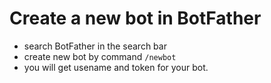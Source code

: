 # Create a new bot in BotFather
- search BotFather in the search bar
- create new bot by command `/newbot`
- you will get usename and token for your bot.